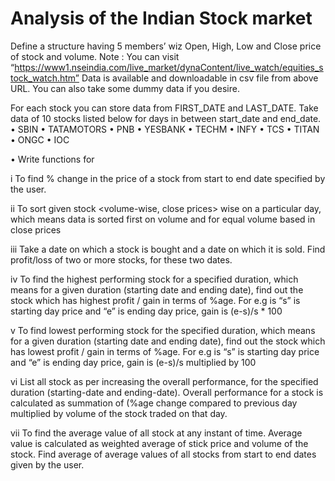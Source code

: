 # Analysis of the Indian Stock market
Define a structure having 5 members’ wiz Open, High, Low and Close price of stock and volume.
Note : You can visit
“https://www1.nseindia.com/live_market/dynaContent/live_watch/equities_stock_watch.htm” Data is available
and downloadable in csv file from above URL. You can also take some dummy data if you desire.

For each stock you can store data from FIRST_DATE and LAST_DATE. Take data of 10 stocks listed below for
days in between start_date and end_date.
• SBIN
• TATAMOTORS
• PNB
• YESBANK
• TECHM
• INFY
• TCS
• TITAN
• ONGC
• IOC

• Write functions for

i To find % change in the price of a stock from start to end date specified by the user.


ii To sort given stock &lt;volume-wise, close prices&gt; wise on a particular day, which means data is sorted
first on volume and for equal volume based in close prices

iii Take a date on which a stock is bought and a date on which it is sold. Find profit/loss of two or more
stocks, for these two dates.


iv To find the highest performing stock for a specified duration, which means for a given duration (starting
date and ending date), find out the stock which has highest profit / gain in terms of %age. For e.g is “s”
is starting day price and “e” is ending day price, gain is (e-s)/s * 100


v To find lowest performing stock for the specified duration, which means for a given duration (starting
date and ending date), find out the stock which has lowest profit / gain in terms of %age. For e.g is “s”
is starting day price and “e” is ending day price, gain is (e-s)/s multiplied by 100


vi List all stock as per increasing the overall performance, for the specified duration (starting-date and
ending-date). Overall performance for a stock is calculated as summation of (%age change compared to
previous day multiplied by volume of the stock traded on that day.


vii To find the average value of all stock at any instant of time. Average value is calculated as weighted
average of stick price and volume of the stock. Find average of average values of all stocks from start to
end dates given by the user.

